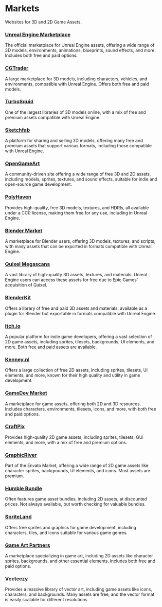 # Markets

Websites for 3D and 2D Game Assets.

### [Unreal Engine Marketplace](https://www.unrealengine.com/marketplace)
 The official marketplace for Unreal Engine assets, offering a wide range of 3D models, environments, animations, blueprints, sound effects, and more. Includes both free and paid options.

### [CGTrader](https://www.cgtrader.com/)
 A large marketplace for 3D models, including characters, vehicles, and environments, compatible with Unreal Engine. Offers both free and paid models.

### [TurboSquid](https://www.turbosquid.com/)
 One of the largest libraries of 3D models online, with a mix of free and premium assets compatible with Unreal Engine.

### [Sketchfab](https://sketchfab.com/)
 A platform for sharing and selling 3D models, offering many free and premium assets that support various formats, including those compatible with Unreal Engine.

### [OpenGameArt](https://opengameart.org/)
 A community-driven site offering a wide range of free 3D and 2D assets, including models, sprites, textures, and sound effects, suitable for indie and open-source game development.

### [PolyHaven](https://polyhaven.com/)
 Provides high-quality, free 3D models, textures, and HDRIs, all available under a CC0 license, making them free for any use, including in Unreal Engine.

### [Blender Market](https://blendermarket.com/)
 A marketplace for Blender users, offering 3D models, textures, and scripts, with many assets that can be exported in formats compatible with Unreal Engine.

### [Quixel Megascans](https://quixel.com/megascans/)
 A vast library of high-quality 3D assets, textures, and materials. Unreal Engine users can access these assets for free due to Epic Games' acquisition of Quixel.

### [BlenderKit](https://www.blenderkit.com/)

 Offers a library of free and paid 3D assets and materials, available as a plugin for Blender but exportable in formats compatible with Unreal Engine.

### [Itch.io](https://itch.io/)

 A popular platform for indie game developers, offering a vast selection of 2D game assets, including sprites, tilesets, backgrounds, UI elements, and more. Both free and paid assets are available.

### [Kenney.nl](https://kenney.nl/)

 Offers a large collection of free 2D assets, including sprites, tilesets, UI elements, and more, known for their high quality and utility in game development.

### [GameDev Market](https://www.gamedevmarket.net/)

 A marketplace for game assets, offering both 2D and 3D resources. Includes characters, environments, tilesets, icons, and more, with both free and paid options.

### [CraftPix](https://craftpix.net/)

 Provides high-quality 2D game assets, including sprites, tilesets, GUI elements, and more, with a mix of free and premium options.

### [GraphicRiver](https://graphicriver.net/)

 Part of the Envato Market, offering a wide range of 2D game assets like character sprites, backgrounds, UI elements, and icons. Most assets are premium.

### [Humble Bundle](https://www.humblebundle.com/)

 Often features game asset bundles, including 2D assets, at discounted prices. Not always available, but worth checking for valuable bundles.

### [SpriteLand](https://www.spriteland.com/)

 Offers free sprites and graphics for game development, including characters, tiles, and icons suitable for various game genres.

### [Game Art Partners](https://gameartpartners.com/)

 A marketplace specializing in game art, including 2D assets like character sprites, backgrounds, and other essential elements. Includes both free and paid options.

### [Vecteezy](https://www.vecteezy.com/)

 Provides a massive library of vector art, including game assets like icons, characters, and backgrounds. Many assets are free, and the vector format is easily scalable for different resolutions.